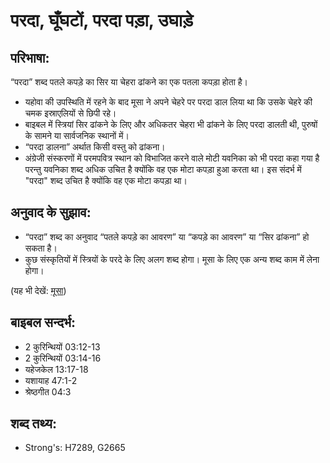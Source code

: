 # परदा, घूँघटों, परदा पड़ा, उघाड़े #

## परिभाषा: ##

“परदा” शब्द पतले कपड़े का सिर या चेहरा ढांकने का एक पतला कपड़ा होता है।

* यहोवा की उपस्थिति में रहने के बाद मूसा ने अपने चेहरे पर परदा डाल लिया था कि उसके चेहरे की चमक इस्राएलियों से छिपी रहे।
* बाइबल में स्त्रियां सिर ढांकने के लिए और अधिकतर चेहरा भी ढांकने के लिए परदा डालती थी, पुरुषों के सामने या सार्वजनिक स्थानों में।
* “परदा डालना” अर्थात किसी वस्तु को ढांकना।
* अंग्रेजी संस्करणों में परमपवित्र स्थान को विभाजित करने वाले मोटी यवनिका को भी परदा कहा गया है परन्तु यवनिका शब्द अधिक उचित है क्योंकि वह एक मोटा कपड़ा हुआ करता था। इस संदर्भ में "परदा" शब्द उचित है क्योंकि वह एक मोटा कपड़ा था।

## अनुवाद के सुझाव: ##

* “परदा” शब्द का अनुवाद “पतले कपड़े का आवरण” या “कपड़े का आवरण” या “सिर ढांकना” हो सकता है।
* कुछ संस्कृतियों में स्त्रियों के परदे के लिए अलग शब्द होगा। मूसा के लिए एक अन्य शब्द काम में लेना होगा।

(यह भी देखें: [मूसा](../moses.md))

## बाइबल सन्दर्भ: ##

* 2 कुरिन्थियों 03:12-13
* 2 कुरिन्थियों 03:14-16
* यहेजकेल 13:17-18
* यशायाह 47:1-2
* श्रेष्ठगीत 04:3

## शब्द तथ्य: ##

* Strong's: H7289, G2665
